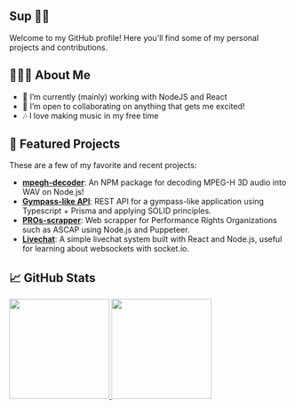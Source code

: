 ## Sup 👋🏻

Welcome to my GitHub profile! Here you'll find some of my personal projects and contributions.

## 👨🏻‍💻 About Me

- 🌱 I’m currently (mainly) working with NodeJS and React
- 👯 I’m open to collaborating on anything that gets me excited!
- 🎶 I love making music in my free time

## 🚀 Featured Projects

These are a few of my favorite and recent projects:

- [**mpegh-decoder**](https://github.com/RogerBambinetti/mpegh-decoder): An NPM package for decoding MPEG-H 3D audio into WAV on Node.js!
- [**Gympass-like API**](https://github.com/RogerBambinetti/gympass-like-api-solid-nodejs): REST API for a gympass-like application using Typescript + Prisma and applying SOLID principles.
- [**PROs-scrapper**](https://github.com/RogerBambinetti/PROs-scrapper-nodejs): Web scrapper for Performance Rights Organizations such as ASCAP using Node.js and Puppeteer.
- [**Livechat**](https://github.com/RogerBambinetti/live-chat-nodejs-reactjs): A simple livechat system built with React and Node.js, useful for learning about websockets with socket.io.

## 📈 GitHub Stats

<a href="https://github.com/RogerBambinetti">
  <img height="180em" with="100%" src="https://github-readme-stats.vercel.app/api?username=RogerBambinetti&show_icons=true&theme=dracula&include_all_commits=true&count_private=true"/>
  <img height="180em" with="100%" src="https://github-readme-stats.vercel.app/api/top-langs/?username=RogerBambinetti&layout=compact&langs_count=7&theme=dracula&hide=c,c%2B%2B"/>
</a>